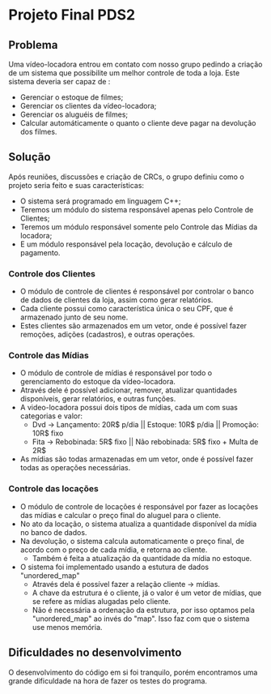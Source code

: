 # Projeto Final PDS2
## Problema

Uma vídeo-locadora entrou em contato com nosso grupo pedindo a criação de um sistema que possibilite um melhor controle de toda a loja. Este sistema deveria ser capaz de :
- Gerenciar o estoque de filmes;
- Gerenciar os clientes da vídeo-locadora;
- Gerenciar os aluguéis de filmes;
- Calcular automáticamente o quanto o cliente deve pagar na devolução dos filmes.

## Solução

Após reuniões, discussões e criação de CRCs, o grupo definiu como o projeto seria feito e suas características:
- O sistema será programado em linguagem C++;
- Teremos um módulo do sistema responsável apenas pelo Controle de Clientes;
- Teremos um módulo responsável somente pelo Controle das Mídias da locadora;
- E um módulo responsável pela locação, devolução e cálculo de pagamento.

### Controle dos Clientes

- O módulo de controle de clientes é responsável por controlar o banco de dados de clientes da loja, assim como gerar relatórios.
- Cada cliente possui como característica única o seu CPF, que é armazenado junto de seu nome.
- Estes clientes são armazenados em um vetor, onde é possível fazer remoções, adições (cadastros), e outras operações.

### Controle das Mídias

- O módulo de controle de mídias é responsável por todo o gerenciamento do estoque da vídeo-locadora.
- Através dele é possível adicionar, remover, atualizar quantidades disponíveis, gerar relatórios, e outras funções.
- A video-locadora possui dois tipos de mídias, cada um com suas categorias e valor:
  - Dvd → Lançamento: 20R$ p/dia || Estoque: 10R$ p/dia || Promoção: 10R$ fixo
  - Fita → Rebobinada: 5R$ fixo || Não rebobinada: 5R$ fixo + Multa de 2R$
- As mídias são todas armazenadas em um vetor, onde é possível fazer todas as operações necessárias.

### Controle das locações

- O módulo de controle de locações é responsável por fazer as locações das mídias e calcular o preço final do aluguel para o cliente.
- No ato da locação, o sistema atualiza a quantidade disponível da mídia no banco de dados.
- Na devolução, o sistema calcula automaticamente o preço final, de acordo com o preço de cada mídia, e retorna ao cliente.
  - Também é feita a atualização da quantidade da mídia no estoque.
- O sistema foi implementado usando a estutura de dados "unordered_map"
  - Através dela é possível fazer a relação cliente → mídias.
  - A chave da estrutura é o cliente, já o valor é um vetor de mídias, que se refere as mídias alugadas pelo cliente.
  - Não é necessária a ordenação da estrutura, por isso optamos pela "unordered_map" ao invés do "map". Isso faz com que o sistema use menos memória.

## Dificuldades no desenvolvimento

O desenvolvimento do código em si foi tranquilo, porém encontramos uma grande dificuldade na hora de fazer os testes do programa.
